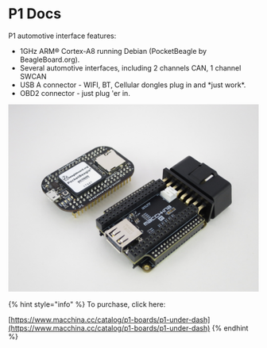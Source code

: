 # P1 Docs

P1 automotive interface features:

* 1GHz ARM® Cortex-A8 running Debian \(PocketBeagle by BeagleBoard.org\).
* Several automotive interfaces, including 2 channels CAN, 1 channel SWCAN
* USB A connector - WIFI, BT, Cellular dongles plug in and \*just work\*. 
* OBD2 connector - just plug 'er in. 



![](../.gitbook/assets/img_6754.JPG)

{% hint style="info" %}
To purchase, click here:

[https://www.macchina.cc/catalog/p1-boards/p1-under-dash](https://www.macchina.cc/catalog/p1-boards/p1-under-dash)
{% endhint %}



